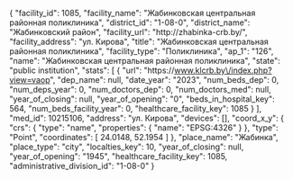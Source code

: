 {
    "facility_id": 1085,
    "facility_name": "Жабинковская центральная районная поликлиника",
    "district_id": "1-08-0",
    "district_name": "Жабинковский район",
    "facility_url": "http:\/\/zhabinka-crb.by\/",
    "facility_address": "ул. Кирова",
    "title": "Жабинковская центральная районная поликлиника",
    "facility_type": "Поликлиника",
    "ap_1": "126",
    "name": "Жабинковская центральная районная поликлиника",
    "state": "public institution",
    "stats": [
        {
            "url": "https:\/\/www.klcrb.by\/index.php?view=vaop",
            "dep_name": null,
            "date_year": "2023",
            "num_beds_dep": 0,
            "num_deps_year": 0,
            "num_doctors_dep": 0,
            "num_doctors_med": null,
            "year_of_closing": null,
            "year_of_opening": "0",
            "beds_in_hospital_key": 564,
            "num_beds_facility_year": 0,
            "healthcare_facility_key": 1085
        }
    ],
    "med_id": 10215106,
    "address": "ул. Кирова",
    "devices": [],
    "coord_x_y": {
        "crs": {
            "type": "name",
            "properties": {
                "name": "EPSG:4326"
            }
        },
        "type": "Point",
        "coordinates": [
            24.0148,
            52.1954
        ]
    },
    "place_name": "Жабинка",
    "place_type": "city",
    "localties_key": 10,
    "year_of_closing": null,
    "year_of_opening": "1945",
    "healthcare_facility_key": 1085,
    "administrative_division_id": "1-08-0"
}